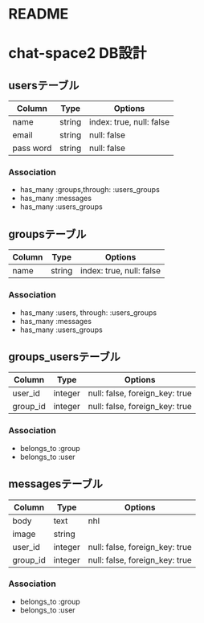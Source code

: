 # README

# chat-space2 DB設計

## usersテーブル

|Column|Type|Options|
|------|----|-------|
|name|string|index: true, null: false|
|email|string|null: false|
|pass word|string|null: false|
### Association

- has_many :groups,through: :users_groups
- has_many :messages
- has_many :users_groups

## groupsテーブル

|Column|Type|Options|
|------|----|-------|
|name|string|index: true, null: false|

### Association
- has_many :users, through: :users_groups
- has_many :messages
- has_many :users_groups

## groups_usersテーブル

|Column|Type|Options|
|------|----|-------|
|user_id|integer|null: false, foreign_key: true|
|group_id|integer|null: false, foreign_key: true|

### Association
- belongs_to :group
- belongs_to :user

## messagesテーブル

|Column|Type|Options|
|------|----|-------|
|body|text|nhl|
|image|string||
|user_id|integer|null: false, foreign_key: true|
|group_id|integer|null: false, foreign_key: true|

### Association
- belongs_to :group
- belongs_to :user
